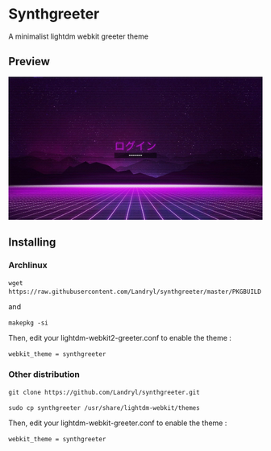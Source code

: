 # Synthgreeter
A minimalist lightdm webkit greeter theme

## Preview

![Screenshot of synthgreeter](https://raw.githubusercontent.com/Landryl/synthgreeter/master/preview.png)

## Installing

### Archlinux

`wget https://raw.githubusercontent.com/Landryl/synthgreeter/master/PKGBUILD`

and

`makepkg -si`

Then, edit your lightdm-webkit2-greeter.conf to enable the theme :

`webkit_theme = synthgreeter`

### Other distribution

`git clone https://github.com/Landryl/synthgreeter.git`

`sudo cp synthgreeter /usr/share/lightdm-webkit/themes`

Then, edit your lightdm-webkit-greeter.conf to enable the theme :

`webkit_theme = synthgreeter`
